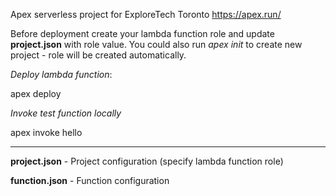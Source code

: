 Apex serverless project for ExploreTech Toronto
https://apex.run/

Before deployment create your lambda function role and update **project.json** with role value. You could also run *apex init* to create new project - role will be created automatically.

*Deploy lambda function*:

apex deploy

*Invoke test function locally*

apex invoke hello

---
**project.json** - Project configuration (specify lambda function role)

**function.json** - Function configuration